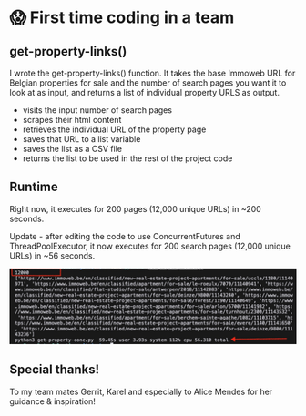 # 😱 First time coding in a team

## get-property-links()

I wrote the get-property-links() function.
It takes the base Immoweb URL for Belgian properties for sale and the number of search pages you want it to look at as input, and returns a list of individual property URLS as output.

- visits the input number of search pages
- scrapes their html content
- retrieves the individual URL of the property page
- saves that URL to a list variable
- saves the list as a CSV file
- returns the list to be used in the rest of the project code

## Runtime
Right now, it executes for 200 pages (12,000 unique URLs) in ~200 seconds.

Update - after editing the code to use ConcurrentFutures and ThreadPoolExecutor, it now executes for 200 search pages (12,000 unique URLs) in ~56 seconds.

![runtime](time-12k-urls-conc.jpg)
## Special thanks!

To my team mates Gerrit, Karel and especially to Alice Mendes for her guidance & inspiration! 

